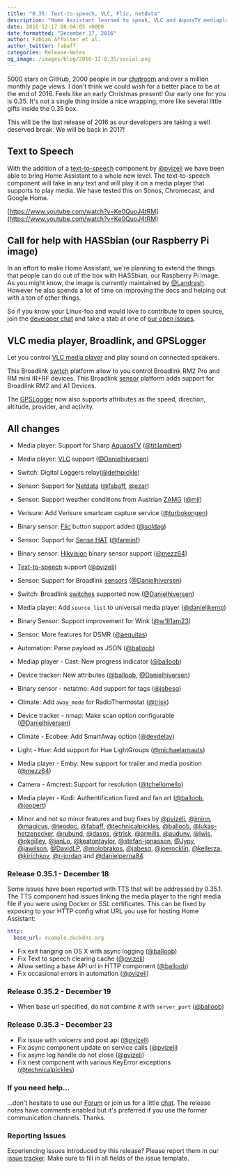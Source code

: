 ```yaml
---
title: "0.35: Text-to-speech, VLC, Flic, netdata"
description: "Home Assistant learned to speak, VLC and AquosTV mediaplayer, Netdata, ZMAG, Flic, and Broadlink"
date: 2016-12-17 08:04:05 +0000
date_formatted: "December 17, 2016"
author: Fabian Affolter et al.
author_twitter: fabaff
categories: Release-Notes
og_image: /images/blog/2016-12-0.35/social.png
---
```


5000 stars on GitHub, 2000 people in our [chatroom][discord] and over a million monthly page views. I don't think we could wish for a better place to be at the end of 2016. Feels like an early Christmas present! Our early one for you is 0.35. It's not a single thing inside a nice wrapping, more like several little gifts inside the 0.35 box.

This will be the last release of 2016 as our developers are taking a well deserved break. We will be back in 2017!

## Text to Speech
With the addition of a [text-to-speech][tts] component by [@pvizeli] we have been able to bring Home Assistant to a whole new level. The text-to-speech component will take in any text and will play it on a media player that supports to play media. We have tested this on Sonos, Chromecast, and Google Home.

[https://www.youtube.com/watch?v=Ke0QuoJ4tRM](https://www.youtube.com/watch?v=Ke0QuoJ4tRM)

## Call for help with HASSbian (our Raspberry Pi image)
In an effort to make Home Assistant, we're planning to extend the things that people can do out of the box with HASSbian, our Raspberry Pi image. As you might know, the image is currently maintained by [@Landrash]. However he also spends a lot of time on improving the docs and helping out with a ton of other things.

So if you know your Linux-foo and would love to contribute to open source, join the [developer chat][discord-devs] and take a stab at one of [our open issues](https://github.com/home-assistant/pi-gen/issues).

## VLC media player, Broadlink, and GPSLogger
Let you control [VLC media player][vlc-media] and  play sound on connected speakers.

This Broadlink [switch][bl-switch] platform allow to you control Broadlink RM2 Pro and RM mini IR+RF devices. This Broadlink [sensor][bl-sensor] platform adds support for Broadlink RM2 and A1 Devices.

The [GPSLogger](/components/gpslogger/) now also supports attributes as the speed, direction, altitude, provider, and activity.

## All changes
- Media player: Support for Sharp [AquaosTV][aquostv] ([@titilambert])
- Media player: [VLC][vlc-media] support ([@Danielhiversen])
- Switch: Digital Loggers relay([@dethpickle])
- Sensor: Support for [Netdata][netdata] ([@fabaff], [@ezar])
- Sensor: Support weather conditions from Austrian [ZAMG][zamg] ([@mjl])
- Verisure: Add Verisure smartcam capture service ([@turbokongen])
- Binary sensor: [Flic][flic] button support added ([@soldag])
- Sensor: Support for [Sense HAT][sensehat] ([@farminf])
- Binary sensor: [Hikvision][hikvision] binary sensor support ([@mezz64])
- [Text-to-speech][tts] support ([@pvizeli])
- Sensor: Support for Broadlink [sensors][bl-sensor] ([@Danielhiversen])
- Switch: Broadlink [switches][bl-switch] supported now ([@Danielhiversen])

- Media player: Add `source_list` to universal media player ([@danieljkemp])
- Binary Sensor: Support improvement for Wink ([@w1ll1am23])
- Sensor: More features for DSMR ([@aequitas])
- Automation: Parse payload as JSON ([@balloob])
- Mediap player - Cast: New progress indicator ([@balloob])
- Device tracker: New attributes ([@balloob], [@Danielhiversen])
- Binary sensor - netatmo: Add support for tags ([@jabesq])
- Climate: Add `away_mode` for RadioThermostat ([@trisk])
- Device tracker - nmap: Make scan option configurable ([@Danielhiversen])
- Climate - Ecobee: Add SmartAway option ([@devdelay])
- Light - Hue: Add support for Hue LightGroups ([@michaelarnauts])
- Media player - Emby: New support for trailer and media position ([@mezz64])
- Camera - Amcrest: Support for resolution ([@tchellomello])
- Media player - Kodi: Authentification fixed and fan art ([@balloob], [@joopert])
- Minor and not so minor features and bug fixes by [@pvizeli], [@jminn], [@magicus], [@teodoc], [@fabaff], [@technicalpickles], [@balloob], [@lukas-hetzenecker], [@rubund], [@dasos], [@trisk], [@armills], [@auduny], [@lwis], [@nkgilley], [@janLo], [@keatontaylor], [@stefan-jonasson], [@Jypy], [@jawilson], [@DavidLP], [@molobrakos], [@jabesq], [@joerocklin], [@kellerza], [@kirichkov], [@r-jordan] and [@danielperna84].

### Release 0.35.1 - December 18

Some issues have been reported with TTS that will be addressed by 0.35.1. The TTS component had issues linking the media player to the right media file if you were using Docker or SSL certificates. This can be fixed by exposing to your HTTP config what URL you use for hosting Home Assistant:

```yaml
http:
  base_url: example.duckdns.org
```

 - Fix exit hanging on OS X with async logging ([@balloob])
 - Fix Text to speech clearing cache ([@pvizeli])
 - Allow setting a base API url in HTTP component ([@balloob])
 - Fix occasional errors in automation ([@pvizeli])

### Release 0.35.2 - December 19

 - When base url specified, do not combine it with `server_port` ([@balloob])

### Release 0.35.3 - December 23

 - Fix issue with voicerrs and post api ([@pvizeli])
 - Fix async component update on service calls ([@pvizeli])
 - Fix async log handle do not close ([@pvizeli])
 - Fix nest component with various KeyError exceptions ([@technicalpickles])

###  If you need help...
...don't hesitate to use our [Forum](https://community.home-assistant.io/) or join us for a little [chat][discord]. The release notes have comments enabled but it's preferred if you use the former communication channels. Thanks.

###  Reporting Issues
Experiencing issues introduced by this release? Please report them in our [issue tracker](https://github.com/home-assistant/home-assistant/issues). Make sure to fill in all fields of the issue template.


[@r-jordan]: https://github.com/r-jordan
[@aequitas]: https://github.com/aequitas
[@armills]: https://github.com/armills
[@auduny]: https://github.com/auduny
[@balloob]: https://github.com/balloob
[@Danielhiversen]: https://github.com/Danielhiversen
[@danieljkemp]: https://github.com/danieljkemp
[@danielperna84]: https://github.com/danielperna84
[@dasos]: https://github.com/dasos
[@DavidLP]: https://github.com/DavidLP
[@dethpickle]: https://github.com/dethpickle
[@devdelay]: https://github.com/devdelay
[@ezar]: https://github.com/ezar
[@fabaff]: https://github.com/fabaff
[@farminf]: https://github.com/farminf
[@jabesq]: https://github.com/jabesq
[@janLo]: https://github.com/janLo
[@jawilson]: https://github.com/jawilson
[@jminn]: https://github.com/jminn
[@joerocklin]: https://github.com/joerocklin
[@joopert]: https://github.com/joopert
[@Jypy]: https://github.com/Jypy
[@keatontaylor]: https://github.com/keatontaylor
[@kellerza]: https://github.com/kellerza
[@kirichkov]: https://github.com/kirichkov
[@Landrash]: https://github.com/Landrash
[@lukas-hetzenecker]: https://github.com/lukas-hetzenecker
[@lwis]: https://github.com/lwis
[@magicus]: https://github.com/magicus
[@MartinHjelmare]: https://github.com/MartinHjelmare
[@mezz64]: https://github.com/mezz64
[@michaelarnauts]: https://github.com/michaelarnauts
[@mjl]: https://github.com/mjl
[@molobrakos]: https://github.com/molobrakos
[@nkgilley]: https://github.com/nkgilley
[@pvizeli]: https://github.com/pvizeli
[@rubund]: https://github.com/rubund
[@soldag]: https://github.com/soldag
[@stefan-jonasson]: https://github.com/stefan-jonasson
[@tchellomello]: https://github.com/tchellomello
[@technicalpickles]: https://github.com/technicalpickles
[@teodoc]: https://github.com/teodoc
[@titilambert]: https://github.com/titilambert
[@trisk]: https://github.com/trisk
[@turbokongen]: https://github.com/turbokongen
[@w1ll1am23]: https://github.com/w1ll1am23

[vlc-media]: /components/vlc/
[aquostv]: /components/aquostv/
[digitalloggers]: /components/digitalloggers/
[netdata]: /components/netdata/
[bl-sensor]: /components/broadlink/
[bl-switch]: /components/broadlink/
[hikvision]: /components/hikvision/
[zamg]: /components/zamg/
[flic]: /components/flic/
[sensehat]: /components/sensehat/
[tts]: /components/tts/
[discord]: https://discord.gg/c5DvZ4e
[discord-devs]: https://discord.gg/8X8DTH4
